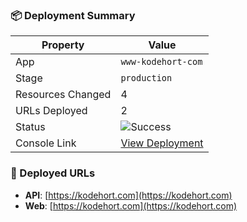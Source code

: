 ### 📦 Deployment Summary

| Property | Value |
|----------|-------|
| App | `www-kodehort-com` |
| Stage | `production` |
| Resources Changed | 4 |
| URLs Deployed | 2 |
| Status | ![Success](https://img.shields.io/badge/Status-Success-green) |
| Console Link | [View Deployment](https://sst.dev/u/a1b2c3d4) |

### 🔗 Deployed URLs
- **API**: [https://kodehort.com](https://kodehort.com)
- **Web**: [https://kodehort.com](https://kodehort.com)
